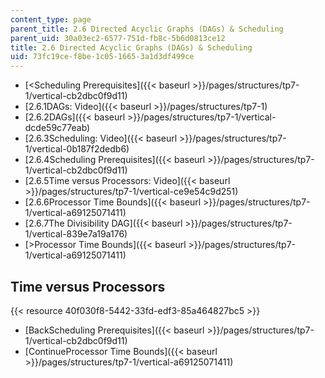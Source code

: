 ```yaml
---
content_type: page
parent_title: 2.6 Directed Acyclic Graphs (DAGs) & Scheduling
parent_uid: 30a03ec2-6577-751d-fb8c-5b6d0813ce12
title: 2.6 Directed Acyclic Graphs (DAGs) & Scheduling
uid: 73fc19ce-f8be-1c05-1665-3a1d3df499ce
---
```


*   [\<Scheduling Prerequisites]({{< baseurl >}}/pages/structures/tp7-1/vertical-cb2dbc0f9d11)
*   [2.6.1DAGs: Video]({{< baseurl >}}/pages/structures/tp7-1)
*   [2.6.2DAGs]({{< baseurl >}}/pages/structures/tp7-1/vertical-dcde59c77eab)
*   [2.6.3Scheduling: Video]({{< baseurl >}}/pages/structures/tp7-1/vertical-0b187f2dedb6)
*   [2.6.4Scheduling Prerequisites]({{< baseurl >}}/pages/structures/tp7-1/vertical-cb2dbc0f9d11)
*   [2.6.5Time versus Processors: Video]({{< baseurl >}}/pages/structures/tp7-1/vertical-ce9e54c9d251)
*   [2.6.6Processor Time Bounds]({{< baseurl >}}/pages/structures/tp7-1/vertical-a69125071411)
*   [2.6.7The Divisibility DAG]({{< baseurl >}}/pages/structures/tp7-1/vertical-839e7a19a176)
*   [\>Processor Time Bounds]({{< baseurl >}}/pages/structures/tp7-1/vertical-a69125071411)

Time versus Processors
----------------------

{{< resource 40f030f8-5442-33fd-edf3-85a464827bc5 >}}

*   [BackScheduling Prerequisites]({{< baseurl >}}/pages/structures/tp7-1/vertical-cb2dbc0f9d11)
*   [ContinueProcessor Time Bounds]({{< baseurl >}}/pages/structures/tp7-1/vertical-a69125071411)
